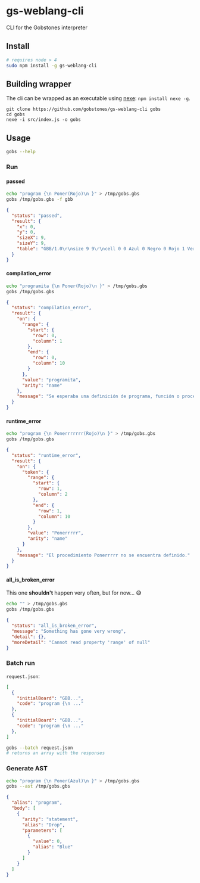 # gs-weblang-cli
CLI for the Gobstones interpreter

## Install

```bash
# requires node > 4
sudo npm install -g gs-weblang-cli
```

## Building wrapper

The cli can be wrapped as an executable using [nexe](https://github.com/jaredallard/nexe): `npm install nexe -g`.

```
git clone https://github.com/gobstones/gs-weblang-cli gobs
cd gobs
nexe -i src/index.js -o gobs
```

## Usage

```bash
gobs --help
```

### Run

#### passed

```bash
echo "program {\n Poner(Rojo)\n }" > /tmp/gobs.gbs
gobs /tmp/gobs.gbs -f gbb
```

```json
{
  "status": "passed",
  "result": {
    "x": 0,
    "y": 0,
    "sizeX": 9,
    "sizeY": 9,
    "table": "GBB/1.0\r\nsize 9 9\r\ncell 0 0 Azul 0 Negro 0 Rojo 1 Verde 0\r\nhead 0 0\r\n"
  }
}
```

#### compilation_error

```bash
echo "programita {\n Poner(Rojo)\n }" > /tmp/gobs.gbs
gobs /tmp/gobs.gbs
```

```json
{
  "status": "compilation_error",
  "result": {
    "on": {
      "range": {
        "start": {
          "row": 0,
          "column": 1
        },
        "end": {
          "row": 0,
          "column": 10
        }
      },
      "value": "programita",
      "arity": "name"
    },
    "message": "Se esperaba una definición de programa, función o procedimiento."
  }
}
```

#### runtime_error

```bash
echo "program {\n Ponerrrrrrr(Rojo)\n }" > /tmp/gobs.gbs
gobs /tmp/gobs.gbs
```

```json
{
  "status": "runtime_error",
  "result": {
    "on": {
      "token": {
        "range": {
          "start": {
            "row": 1,
            "column": 2
          },
          "end": {
            "row": 1,
            "column": 10
          }
        },
        "value": "Ponerrrrr",
        "arity": "name"
      }
    },
    "message": "El procedimiento Ponerrrrr no se encuentra definido."
  }
}
```

#### all_is_broken_error

This one **shouldn't** happen very often, but for now... :sweat_smile:

```bash
echo "" > /tmp/gobs.gbs
gobs /tmp/gobs.gbs
```

```json
{
  "status": "all_is_broken_error",
  "message": "Something has gone very wrong",
  "detail": {},
  "moreDetail": "Cannot read property 'range' of null"
}
```

### Batch run

`request.json`:
```json
[
  {
    "initialBoard": "GBB...",
    "code": "program {\n ..."
  },
  {
    "initialBoard": "GBB...",
    "code": "program {\n ..."
  },
]
```

```bash
gobs --batch request.json
# returns an array with the responses
```

### Generate AST

```bash
echo "program {\n Poner(Azul)\n }" > /tmp/gobs.gbs
gobs --ast /tmp/gobs.gbs
```

```json
{
  "alias": "program",
  "body": [
    {
      "arity": "statement",
      "alias": "Drop",
      "parameters": [
        {
          "value": 0,
          "alias": "Blue"
        }
      ]
    }
  ]
}
```
